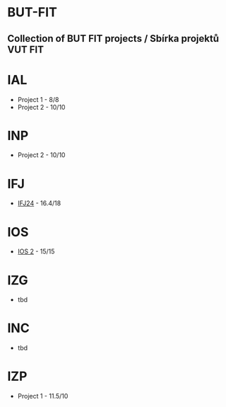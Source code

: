 # BUT-FIT
## Collection of BUT FIT projects / Sbírka projektů VUT FIT

# IAL
- Project 1 - 8/8
- Project 2 - 10/10

# INP
- Project 2 - 10/10

# IFJ
- [IFJ24](https://github.com/0x6B6/IFJ24-interpreter) - 16.4/18

# IOS
- [IOS 2](https://github.com/0x6B6/IOS-2024-project-2) - 15/15

# IZG
- tbd

# INC
- tbd

# IZP
- Project 1 - 11.5/10

